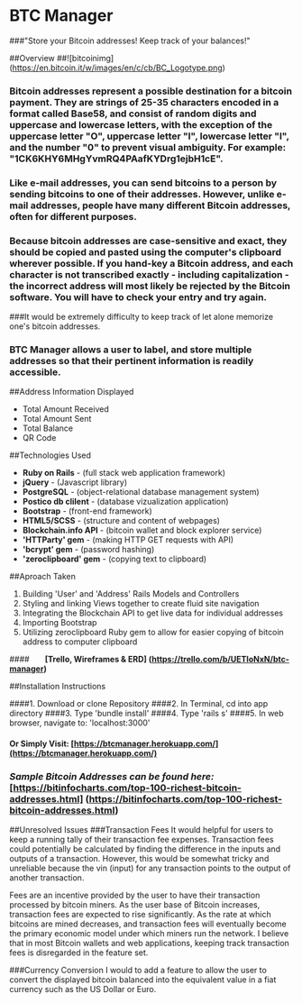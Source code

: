 

# **BTC Manager**
###"Store your Bitcoin addresses! Keep track of your balances!"



##Overview
##![bitcoinimg] (https://en.bitcoin.it/w/images/en/c/cb/BC_Logotype.png)

### Bitcoin addresses represent a possible destination for a bitcoin payment.  They are strings of 25-35 characters encoded in a format called Base58, and consist of random digits and uppercase and lowercase letters, with the exception of the uppercase letter "O", uppercase letter "I", lowercase letter "l", and the number "0" to prevent visual ambiguity.  For example: "1CK6KHY6MHgYvmRQ4PAafKYDrg1ejbH1cE".

### Like e-mail addresses, you can send bitcoins to a person by sending bitcoins to one of their addresses. However, unlike e-mail addresses, people have many different Bitcoin addresses, often for different purposes.

### Because bitcoin addresses are case-sensitive and exact, they should be copied and pasted using the computer's clipboard wherever possible. If you hand-key a Bitcoin address, and each character is not transcribed exactly - including capitalization - the incorrect address will most likely be rejected by the Bitcoin software. You will have to check your entry and try again.
 

###It would be extremely difficulty to keep track of let alone memorize one's bitcoin addresses.

### BTC Manager allows a user to label, and store multiple addresses so that their pertinent information is readily accessible.

##Address Information Displayed
* Total Amount Received
* Total Amount Sent
* Total Balance
* QR Code

##Technologies Used
* **Ruby on Rails** - (full stack web application framework)
* **jQuery** - (Javascript library)
* **PostgreSQL** - (object-relational database management system)
* **Postico db clilent** - (database vizualization application)
* **Bootstrap** - (front-end framework)
* **HTML5/SCSS** - (structure and content of webpages)
* **Blockchain.info API** - (bitcoin wallet and block explorer service)
* **'HTTParty' gem** - (making HTTP GET requests with API)
* **'bcrypt' gem** - (password hashing)
* **'zeroclipboard' gem** - (copying text to clipboard)



##Aproach Taken
1. Building 'User' and 'Address' Rails Models and Controllers
2. Styling and linking Views together to create fluid site navigation
3. Integrating the Blockchain API to get live data for individual addresses
4. Importing Bootstrap 
5. Utilizing zeroclipboard Ruby gem to allow for easier copying of bitcoin address to computer clipboard



####&nbsp;&nbsp;&nbsp;&nbsp;&nbsp;&nbsp;&nbsp;**[Trello, Wireframes & ERD] (https://trello.com/b/UETIoNxN/btc-manager)**


##Installation Instructions

####1. Download or clone Repository
####2. In Terminal, cd into app directory
####3. Type 'bundle install'
####4. Type 'rails s'
####5. In web browser, navigate to: 'localhost:3000'

#### Or Simply Visit: [https://btcmanager.herokuapp.com/](https://btcmanager.herokuapp.com/)

### *Sample Bitcoin Addresses can be found here:* [https://bitinfocharts.com/top-100-richest-bitcoin-addresses.html] (https://bitinfocharts.com/top-100-richest-bitcoin-addresses.html)

##Unresolved Issues
###Transaction Fees
It would helpful for users to keep a running tally of their transaction fee expenses.  Transaction fees could potentially be calculated by finding the difference in the inputs and outputs of a transaction.  However, this would be somewhat tricky and unreliable because the vin (input) for any transaction points to the output of another transaction.

Fees are an incentive provided by the user to have their transaction processed by bitcoin miners.  As the user base of Bitcoin increases, transaction fees are expected to rise significantly.  As the rate at which bitcoins are mined decreases, and transaction fees will eventually become the primary economic model under which miners run the network.  I believe that in most Bitcoin wallets and web applications, keeping track transaction fees is disregarded in the feature set.

###Currency Conversion
I would to add a feature to allow the user to convert the displayed bitcoin balanced into the equivalent value in a fiat currency such as the US Dollar or Euro.


